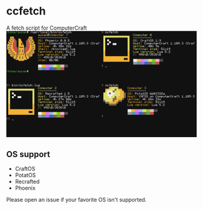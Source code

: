 # ccfetch

A fetch script for ComputerCraft
![](img1.png)

## OS support

- CraftOS
- PotatOS
- Recrafted
- Phoenix

Please open an issue if your favorite OS isn't supported.

